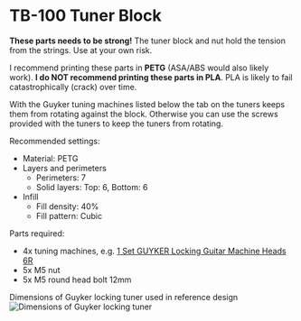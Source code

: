 # TB-100 Tuner Block

**These parts needs to be strong!** The tuner block and nut hold the tension from the strings.  Use at your own risk.

I recommend printing these parts in **PETG** (ASA/ABS would also likely work).  **I do NOT recommend printing these parts in PLA**.  PLA is likely to fail catastrophically (crack) over time.  

With the Guyker tuning machines listed below the tab on the tuners keeps them from rotating against the block. Otherwise you can use the screws provided with the tuners to keep the tuners from rotating.

Recommended settings:
  - Material: PETG
  - Layers and perimeters
    - Perimeters: 7
    - Solid layers: Top: 6, Bottom: 6
  - Infill
    - Fill density: 40%
    - Fill pattern: Cubic

Parts required:
  - 4x tuning machines, e.g. [1 Set GUYKER Locking Guitar Machine Heads 6R](https://www.aliexpress.com/item/1005008338893519.html)
  - 5x M5 nut
  - 5x M5 round head bolt 12mm


Dimensions of Guyker locking tuner used in reference design
![Dimensions of Guyker locking tuner
](guyker-locking-tuner-dimensions.png)
